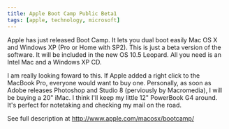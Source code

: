 ```yaml
---
title: Apple Boot Camp Public Beta1
tags: [apple, technology, microsoft]
---
```


Apple has just released Boot Camp. It lets you dual boot easily Mac OS X and Windows XP (Pro or Home with SP2). This is just a beta version of the software. It will be included in the new OS 10.5 Leopard. All you need is an Intel Mac and a Windows XP CD.

I am really looking foward to this. If Apple added a right click to the MacBook Pro, everyone would want to buy one. Personally, as soon as Adobe releases Photoshop and Studio 8 (perviously by Macromedia), I will be buying a 20" iMac. I think I'll keep my little 12" PowerBook G4 around. It's perfect for notetaking and checking my mail on the road.

See full description at <http://www.apple.com/macosx/bootcamp/>
